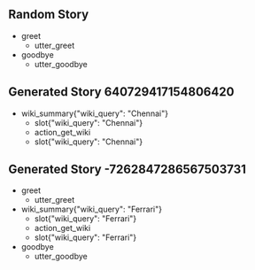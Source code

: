## Random Story
* greet
    - utter_greet
* goodbye
    - utter_goodbye


## Generated Story 640729417154806420
* wiki_summary{"wiki_query": "Chennai"}
    - slot{"wiki_query": "Chennai"}
    - action_get_wiki
    - slot{"wiki_query": "Chennai"}

## Generated Story -7262847286567503731
* greet
    - utter_greet
* wiki_summary{"wiki_query": "Ferrari"}
    - slot{"wiki_query": "Ferrari"}
    - action_get_wiki
    - slot{"wiki_query": "Ferrari"}
* goodbye
    - utter_goodbye

